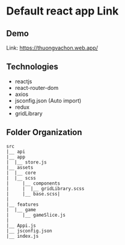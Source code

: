 # Default react app Link

## Demo

Link: https://thuongvachon.web.app/

## Technologies

- reactjs
- react-router-dom
- axios
- jsconfig.json (Auto import)
- redux
- gridLibrary

## Folder Organization

```
src
|__ api
|__ app
|  |__ store.js
|__ assets
|  |__ core
|  |__ scss
|     |__ components
|     |  |__ gridLibrary.scss
|     |__ base.scss|
|
|__ features
|  |__ game
|     |__ gameSlice.js
|
|__ Appi.js
|__ jsconfig.json
|__ index.js
```
